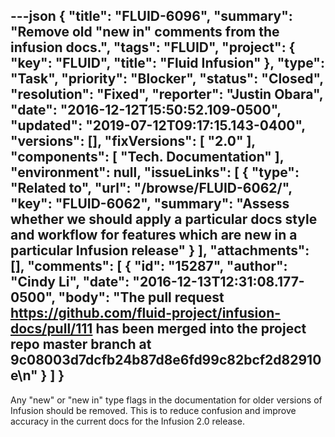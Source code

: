 ---json
{
  "title": "FLUID-6096",
  "summary": "Remove old \"new in\" comments from the infusion docs.",
  "tags": "FLUID",
  "project": {
    "key": "FLUID",
    "title": "Fluid Infusion"
  },
  "type": "Task",
  "priority": "Blocker",
  "status": "Closed",
  "resolution": "Fixed",
  "reporter": "Justin Obara",
  "date": "2016-12-12T15:50:52.109-0500",
  "updated": "2019-07-12T09:17:15.143-0400",
  "versions": [],
  "fixVersions": [
    "2.0"
  ],
  "components": [
    "Tech. Documentation"
  ],
  "environment": null,
  "issueLinks": [
    {
      "type": "Related to",
      "url": "/browse/FLUID-6062/",
      "key": "FLUID-6062",
      "summary": "Assess whether we should apply a particular docs style and workflow for features which are new in a particular Infusion release"
    }
  ],
  "attachments": [],
  "comments": [
    {
      "id": "15287",
      "author": "Cindy Li",
      "date": "2016-12-13T12:31:08.177-0500",
      "body": "The pull request <https://github.com/fluid-project/infusion-docs/pull/111> has been merged into the project repo master branch at 9c08003d7dcfb24b87d8e6fd99c82bcf2d82910e\n"
    }
  ]
}
---
Any "new" or "new in" type flags in the documentation for older versions of Infusion should be removed. This is to reduce confusion and improve accuracy in the current docs for the Infusion 2.0 release.&#x20;

        